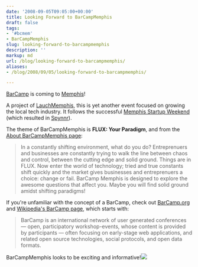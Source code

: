 ```yaml
---
date: '2008-09-05T09:05:00+00:00'
title: Looking Forward to BarCampMemphis
draft: false
tags:
- '#bcmem'
- BarCampMemphis
slug: looking-forward-to-barcampmemphis
description: ''
markup: md
url: /blog/looking-forward-to-barcampmemphis/
aliases:
- /blog/2008/09/05/looking-forward-to-barcampmemphis/

---
```


[BarCamp](http://barcamp.org/) is coming to [Memphis](http://memphisbarcamp.pbwiki.com/FrontPage)!  
  
A project of [LauchMemphis](http://www.launchmemphis.com/), this is yet another event focused on growing the local tech industry. It follows the successful [Memphis Startup Weekend](http://memphis.startupweekend.com/) (which resulted in [Spynnr](http://spynnr.com/)).  
  
The theme of BarCampMemphis is **FLUX: Your Paradigm**, and from the [About BarCampMemphis page](http://memphisbarcamp.pbwiki.com/What+is+Barcamp+Memphis ):   

> In a constantly shifting environment, what do you do? Entreprenuers and businesses are constantly trying to walk the line between chaos and control, between the cutting edge and solid ground. Things are in FLUX. Now enter the world of technology; tried and true constants shift quickly and the market gives businesses and entreprenuers a choice: change or fail. BarCamp Memphis is designed to explore the awesome questions that affect you. Maybe you will find solid ground amidst shifting paradigms!

  
  
If you're unfamiliar with the concept of a BarCamp, check out [BarCamp.org](http://barcamp.org/) and [Wikipedia's BarCamp page](http://en.wikipedia.org/wiki/Barcamp), which starts with:  

> BarCamp is an international network of user generated conferences — open, participatory workshop-events, whose content is provided by participants — often focusing on early-stage web applications, and related open source technologies, social protocols, and open data formats.

  
  
BarCampMemphis looks to be exciting and informative!![](https://blogger.googleusercontent.com/tracker/4123748873183487963-3648293666927933971?l=bradmontgomery.blogspot.com)
